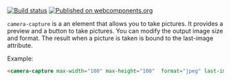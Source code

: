 
[![Build status](https://travis-ci.org/PolymerElements/paper-button.svg?branch=master)](https://travis-ci.org/tjb346/camera-capture)
[![Published on webcomponents.org](https://img.shields.io/badge/webcomponents.org-published-blue.svg)](https://beta.webcomponents.org/element/tjb346/camera-capture)

`camera-capture` is a an element that allows you to take pictures. It provides a preview and a button 
to take pictures. You can modify the output image size and format. The result when a picture is taken
is bound to the last-image attribute.

Example:

```html
<camera-capture max-width="100" max-height="100"  format="jpeg" last-image="{{ lastImage }}" 
```
